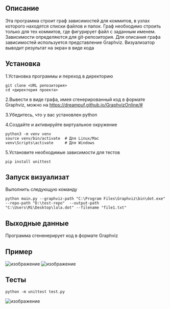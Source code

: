 ## Описание
Эта программа строит граф зависимостей для коммитов, в узлах которого находятся списки файлов и папок. Граф необходимо строить только для тех коммитов, где фигурирует файл с заданным именем. Зависимости определяются для git-репозитория. Для описания графа зависимостей используется представление Graphviz. Визуализатор выводит результат на экран в виде кода
## Установка
1.Установка программы и переход в директорию
```
git clone <URL репозитория>
cd <директория проекта>
```
2.Вывести в виде графа, имея сгенерированный код в формате Graphviz, можно на https://dreampuf.github.io/GraphvizOnline/#

3.Убедитесь, что у вас установлен python

4.Создайте и активируйте виртуальное окружение
```
python3 -m venv venv
source venv/bin/activate  # Для Linux/Mac
venv\Scripts\activate     # Для Windows
```
5.Установите необходимые зависимости для тестов
```
pip install unittest
```
## Запуск визуализат
Выполнить следующую команду
```
python main.py --graphviz-path "C:\Program Files\Graphviz\bin\dot.exe" --repo-path "D:\test-repo"  --output-path "C:\Users\Mi\Desktop\lala.dot" --filename "file1.txt"
```
## Выходные данные
Программа сгененерирует код в формате Graphviz
## Пример
![изображение](https://github.com/user-attachments/assets/b8c321ab-c784-43b2-a06e-4b8452a03fdc)
![изображение](https://github.com/user-attachments/assets/3bd88abc-8211-4e28-bdd3-50b63cb38eaa)

## Тесты
```
python -m unittest test.py
```
![изображение](https://github.com/user-attachments/assets/81f69cef-fb55-4e8a-aad9-24a6a16c16f8)
